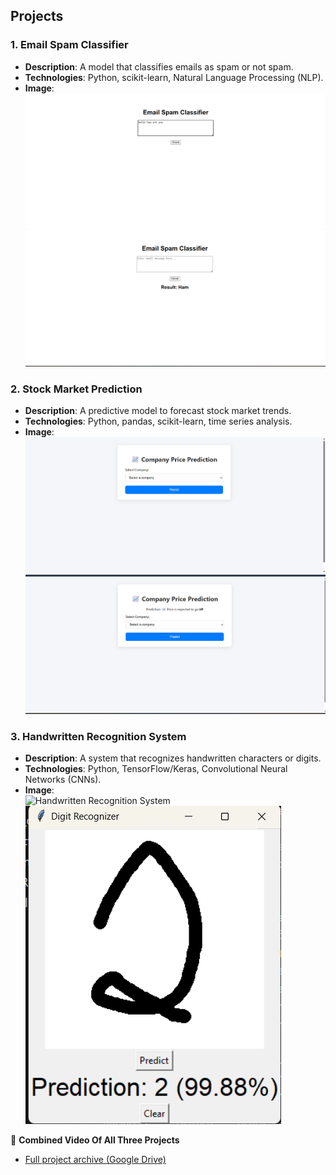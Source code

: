 ## Projects

### 1. Email Spam Classifier
- **Description**: A model that classifies emails as spam or not spam.
- **Technologies**: Python, scikit-learn, Natural Language Processing (NLP).
- **Image**:  
  ![Email Spam Classifier](https://raw.githubusercontent.com/omroy07/RISE__Internship/main/Images/email1.png)
  ![Email Spam Classifier](https://raw.githubusercontent.com/omroy07/RISE__Internship/main/Images/email2.png)

### 2. Stock Market Prediction
- **Description**: A predictive model to forecast stock market trends.
- **Technologies**: Python, pandas, scikit-learn, time series analysis.
- **Image**:  
  ![Stock Market Prediction](https://raw.githubusercontent.com/omroy07/RISE__Internship/main/Images/stock1.png)
  ![Stock Market Prediction](https://raw.githubusercontent.com/omroy07/RISE__Internship/main/Images/stock2.png)

### 3. Handwritten Recognition System
- **Description**: A system that recognizes handwritten characters or digits.
- **Technologies**: Python, TensorFlow/Keras, Convolutional Neural Networks (CNNs).
- **Image**:  
  ![Handwritten Recognition System](https://raw.githubusercontent.com/omroy07/RISE__Internship/main/Images/didit1.png)
  ![Handwritten Recognition System](https://raw.githubusercontent.com/omroy07/RISE__Internship/main/Images/digit2.png)

📁 **Combined Video Of All Three Projects**  
- [Full project archive (Google Drive)](https://drive.google.com/file/d/1PxiHnWgR1t0rz6OVWQ6Je6erkq1c_DKh/view?usp=drive_link)
